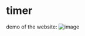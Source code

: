 # timer
demo of the website:
![image](https://user-images.githubusercontent.com/105358332/208105368-c4a4c742-bad0-47c5-bbba-93e792d4b003.png)
